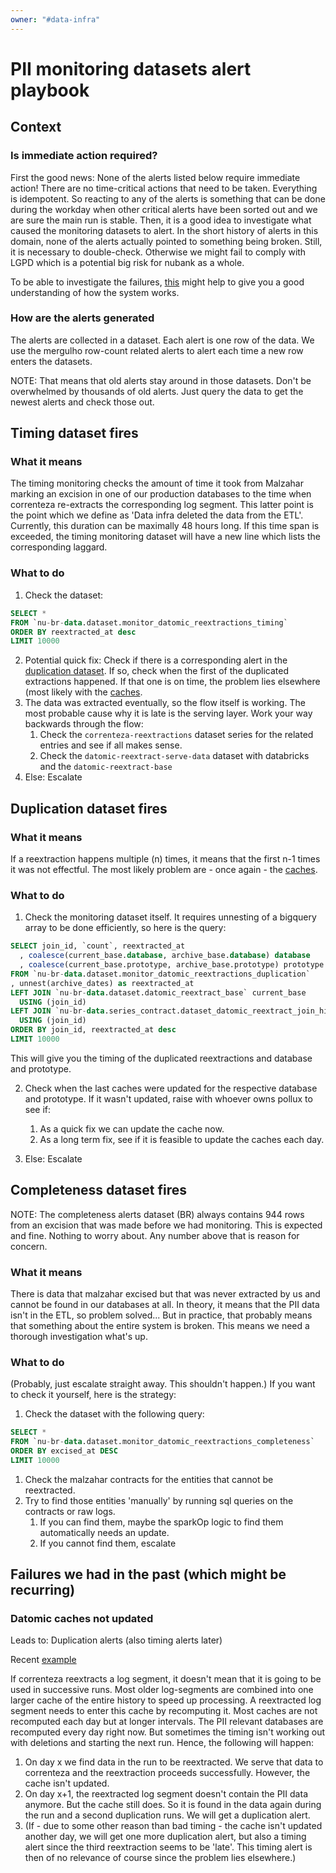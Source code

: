 ```yaml
---
owner: "#data-infra"
---
```


# PII monitoring datasets alert playbook

## Context

### Is immediate action required?

First the good news: None of the alerts listed below require immediate action!
There are no time-critical actions that need to be taken. Everything is
idempotent. So reacting to any of the alerts is something that can be done
during the workday when other critical alerts have been sorted out and we are
sure the main run is stable. Then, it is a good idea to investigate what caused
the monitoring datasets to alert. In the short history of alerts in this
domain, none of the alerts actually pointed to something being broken. Still,
it is necessary to double-check. Otherwise we might fail to comply with LGPD
which is a potential big risk for nubank as a whole.

To be able to investigate the failures,
[this](https://github.com/nubank/itaipu/blob/15675780432f7cb73cf82290c6348c46a82b37f9/common-etl/src/main/scala/nu/data/infra/api/pii_data_deletion/package_doc.md)
might help to give you a good understanding of how the system works.

### How are the alerts generated

The alerts are collected in a dataset. Each alert is one row of the data. We
use the mergulho row-count related alerts to alert each time a new row enters
the datasets.

NOTE: That means that old alerts stay around in those datasets.  Don't be
overwhelmed by thousands of old alerts. Just query the data to get the newest
alerts and check those out.


## Timing dataset fires

### What it means

The timing monitoring checks the amount of time it took from Malzahar marking
an excision in one of our production databases to the time when correnteza
re-extracts the corresponding log segment. This latter point is the point which
we define as 'Data infra deleted the data from the ETL'. Currently, this
duration can be maximally 48 hours long. If this time span is exceeded, the
timing monitoring dataset will have a new line which lists the corresponding
laggard.

### What to do

1. Check the dataset:

```sql
SELECT *
FROM `nu-br-data.dataset.monitor_datomic_reextractions_timing`
ORDER BY reextracted_at desc
LIMIT 10000
```

2. Potential quick fix: Check if there is a corresponding alert in the
   [duplication dataset](#duplication-dataset-fires). If so, check when the
   first of the duplicated extractions happened. If that one is on time, the
   problem lies elsewhere (most likely with the
   [caches](#datomic-caches-not-updated).
3. The data was extracted eventually, so the flow itself is working. The most
   probable cause why it is late is the serving layer. Work your way backwards
   through the flow:
   1. Check the `correnteza-reextractions` dataset series for the related
      entries and see if all makes sense.
   2. Check the `datomic-reextract-serve-data` dataset with databricks and the
      `datomic-reextract-base`
3. Else: Escalate


## Duplication dataset fires

### What it means

If a reextraction happens multiple (n) times, it means that the first n-1 times
it was not effectful. The most likely problem are - once again - the
[caches](#datomic-caches-not-updated).

### What to do

1. Check the monitoring dataset itself. It requires unnesting of a bigquery
   array to be done efficiently, so here is the query:

```sql
SELECT join_id, `count`, reextracted_at
  , coalesce(current_base.database, archive_base.database) database
  , coalesce(current_base.prototype, archive_base.prototype) prototype
FROM `nu-br-data.dataset.monitor_datomic_reextractions_duplication`
, unnest(archive_dates) as reextracted_at
LEFT JOIN `nu-br-data.dataset.datomic_reextract_base` current_base
  USING (join_id)
LEFT JOIN `nu-br-data.series_contract.dataset_datomic_reextract_join_history` archive_base
  USING (join_id)
ORDER BY join_id, reextracted_at desc
LIMIT 10000
```

  This will give you the timing of the duplicated reextractions and database
  and prototype.

2. Check when the last caches were updated for the respective database and
   prototype. If it wasn't updated, raise with whoever owns pollux to see if:
   1. As a quick fix we can update the cache now.
   2. As a long term fix, see if it is feasible to update the caches each day.

3. Else: Escalate


## Completeness dataset fires

NOTE: The completeness alerts dataset (BR) always contains 944 rows from an excision
that was made before we had monitoring. This is expected and fine. Nothing to
worry about. Any number above that is reason for concern.

### What it means

There is data that malzahar excised but that was never extracted by us and
cannot be found in our databases at all. In theory, it means that the PII data
isn't in the ETL, so problem solved... But in practice, that probably means
that something about the entire system is broken. This means we need a thorough
investigation what's up.

### What to do

(Probably, just escalate straight away. This shouldn't happen.) If you want to
check it yourself, here is the strategy:

1. Check the dataset with the following query:

```sql
SELECT *
FROM `nu-br-data.dataset.monitor_datomic_reextractions_completeness`
ORDER BY excised_at DESC
LIMIT 10000
```

1. Check the malzahar contracts for the entities that cannot be reextracted.
2. Try to find those entities 'manually' by running sql queries on the
   contracts or raw logs.
   1. If you can find them, maybe the sparkOp logic to find them automatically
      needs an update.
   2. If you cannot find them, escalate


## Failures we had in the past (which might be recurring)

### Datomic caches not updated

Leads to: Duplication alerts (also timing alerts later)

Recent [example](https://nubank.slack.com/archives/CGBLGLYFK/p1605270266152200)

If correnteza reextracts a log segment, it doesn't mean that it is going to be
used in successive runs. Most older log-segments are combined into one
larger cache of the entire history to speed up processing. A reextracted log
segment needs to enter this cache by recomputing it. Most caches are not
recomputed each day but at longer intervals. The PII relevant databases are
recomputed every day right now. But sometimes the timing isn't working out with
deletions and starting the next run. Hence, the following will happen:

1. On day x we find data in the run to be reextracted. We serve that data to
   correnteza and the reextraction proceeds successfully. However, the cache
   isn't updated.
2. On day x+1, the reextracted log segment doesn't contain the PII data
   anymore. But the cache still does. So it is found in the data again during
   the run and a second duplication runs. We will get a duplication alert.
3. (If - due to some other reason than bad timing - the cache isn't updated
   another day, we will get one more duplication alert, but also a timing alert
   since the third reextraction seems to be 'late'. This timing alert is then
   of no relevance of course since the problem lies elsewhere.)
